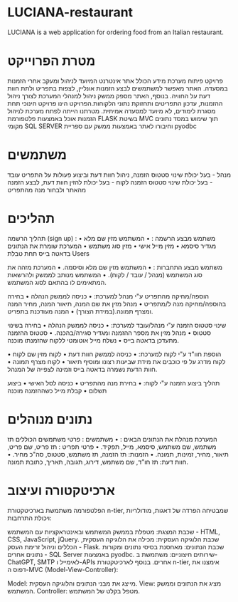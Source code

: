 # LUCIANA-restaurant
LUCIANA is a web application for ordering food from an Italian restaurant.

# מטרת הפרוייקט
פרויקט פיתוח מערכת מידע הכולל אתר אינטרנט המיועד לניהול ומעקב אחרי הזמנות במסעדה. האתר מאפשר למשתמשים לבצע הזמנות אונליין, לצפות בתפריט ולתת חוות דעת על החוויה. בנוסף, האתר מספק ממשק ניהול למנהלי המערכת לצורך ניהול ההזמנות, עדכון התפריטים ותחזוקת נתוני הלקוחות.הפרויקט הינו פרויקט חינוכי תחת מסגרת לימודים, לא מיועד למסעדה אמיתית. מטרתנו הייתה לפתח מערכת לניהול הזמנות אוכל באמצעות פלטפורמת FLASK בשיטת MVC תוך שימוש במסד נתונים מקומי SQL SERVER וחיבורו לאתר באמצעות ממשק עם ספריית pyodbc


# משתמשים
מנהל - בעל יכולת שינוי סטטוס הזמנה, ניהול חוות דעת וביצוע פעולות על התפריט
עובד - בעל יכולת שינוי סטטוס הזמנה
לקוח - בעל יכולת להזין חוות דעת, לבצע הזמנה מהאתר ולבחור מנה מהתפריט

# תהליכים
תהליך הרשמה (sign up) : 
משתמש מבצע הרשמה :
•	המשתמש מזין שם מלא
•	מגדיר סיסמא
•	מזין מייל אישי
•	מזין סוג משתמש
•	המערכת שומרת את הנתונים בדאטה בייס תחת טבלת Users

משתמש מבצע התחברות :
•	המשתמש מזין שם מלא וסיסמה.
•	המערכת מזהה את סוג המשתמש (מנהל / עובד / לקוח).
•	המשתמש מנותב לממשק ולהרשאות המתאימים לו בהתאם לסוג המשתמש.

הוספה/מחיקה מהתפריט ע"י מנהל למערכת:
•	כניסה לממשק הנהלה
•	בחירה בהוספה/מחיקה מנה ל/מתפריט
•	מנהל מזין את שם המנה, תיאור המנה, מחיר המנה ומצרף תמונה.(במידת הצורך)
•	המנה מעודכנת בתפריט.

שינוי סטטוס הזמנה ע"י מנהל/עובד למערכת:
•	כניסה לממשק הנהלה
•	בחירה בשינוי סטטוס
•	מנהל מזין את מספר ההזמנה ומגדיר סגירה/בהכנה.
•	סטטוס ההזמנה מתעדכן בדאטה בייס 
•	נשלח מייל אוטומטי ללקוח שהזמנתו מוכנה.

הוספת חוו"ד ע"י לקוח למערכת:
•	כניסה לממשק חוות דעת
•	לקוח מזין שם לקוח
•	לקוח מדרג על פי כוכבים את מידת שביעות רצונו ומוסיף תיאור
•	לקוח מצרף תמונה 
•	חוות הדעת נשמרה בדאטה בייס וזמינה לצפייה של המנהל.

תהליך ביצוע הזמנה ע"י לקוח:
•	בחירת מנה מהתפריט
•	כניסה לסל האישי
•	ביצוע תשלום
•	קבלת מייל כשההזמנה מוכנה


# נתונים מנוהלים
המערכת מנהלת את הנתונים הבאים :
•	משתמשים : פרטי משתמשים הכוללים תז משתמש, שם משתמש, סיסמא, מייל, תפקיד.
•	פרטי תפריט :  תז פריט, שם פריט, תיאור, מחיר, זמינות, תמונה.
•	הזמנות:  תז הזמנה, תז משתמש, סטטוס, סה"כ מחיר.
•	חוות דעת: תז חו"ד, שם משתמש, דירוג, תגובה, תאריך, כתובת תמונה.

# ארכיטקטורה ועיצוב
הפלטפורמה משתמשת בארכיטקטורת n-tier, שמבטיחה הפרדה של דאגות, מודולריות ויכולת התרחבות:

שכבת המצגת: מטפלת בממשק המשתמש ובאינטראקציות עם המשתמש - HTML, CSS, JavaScript, jQuery.
שכבת הלוגיקה העסקית: מכילה את הלוגיקה העסקית, הכללים וניהול זרימת העסק - Flask.
שכבת הנתונים: מאחסנת בסיסי נתונים ומקורות נתונים אחרים - SQL Server באמצעות pyodbc.
שירותים חיצוניים: משתמשת ב-ChatGPT, SMTP לאימייל ו-APIs אחרים.
בנוסף לארכיטקטורת n-tier, אימצנו את דפוס ה-MVC (Model-View-Controller):

Model: מייצג את מבני הנתונים והלוגיקה העסקית.
View: מציג את הנתונים וממשק המשתמש.
Controller: מטפל בקלט של המשתמש.


